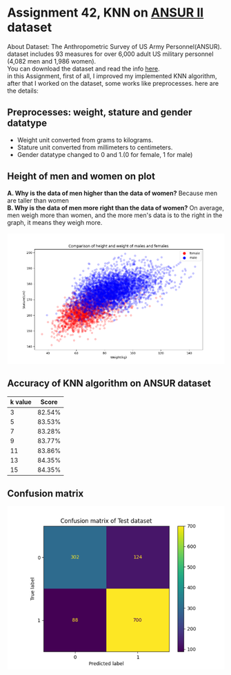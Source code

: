 # Assignment 42, KNN on [ANSUR II](https://www.openlab.psu.edu/ansur2/) dataset
About Dataset: The Anthropometric Survey of US Army Personnel(ANSUR). dataset includes 93 measures for over 6,000 adult US military personnel (4,082 men and 1,986 women).<br>
You can download the dataset and read the info [here](https://www.openlab.psu.edu/ansur2/).<br>
in this Assignment, first of all, I improved my implemented KNN algorithm, after that I worked on the dataset, some works like preprocesses. here are the details:
## Preprocesses: weight, stature and gender datatype
* Weight unit converted from grams to kilograms.
* Stature unit converted from millimeters to centimeters.
* Gender datatype changed to 0 and 1.(0 for female, 1 for male)

## Height of men and women on plot
**A. Why is the data of men higher than the data of women?** Because men are taller than women<br>
**B. Why is the data of men more right than the data of women?** On average, men weigh more than women, and the more men's data is to the right in the graph, it means they weigh more.<br>
<br>
![height comparison](https://github.com/Mahdi1Taheri/Py_MachineLearning/blob/main/Assignment42/output/heights.png)
## Accuracy of KNN algorithm on ANSUR dataset
| k value     | Score  |
| :---   | :----: |
| 3      | 82.54%  |
| 5      | 83.53%  |
| 7      | 83.28%  |
| 9     | 83.77%  |
| 11     | 83.86%  |
| 13     | 84.35%  |
| 15     | 84.35%  |
## Confusion matrix
![confusion matrix](https://github.com/Mahdi1Taheri/Py_MachineLearning/blob/main/Assignment42/output/confusion_matrix.png)
